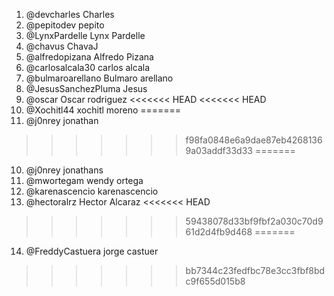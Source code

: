 1. @devcharles Charles
2. @pepitodev pepito
3. @LynxPardelle Lynx Pardelle
4. @chavus ChavaJ
5. @alfredopizana Alfredo Pizana
6. @carlosalcala30 carlos alcala
7. @bulmaroarellano Bulmaro arellano
8. @JesusSanchezPluma Jesus
9. @oscar Oscar rodriguez
<<<<<<< HEAD
<<<<<<< HEAD
10. @Xochitl44 xochitl moreno
=======
10. @j0nrey jonathan
>>>>>>> f98fa0848e6a9dae87eb42681369a03addf33d33
=======
10. @j0nrey jonathans
11. @mwortegam wendy ortega
12. @karenascencio karenascencio
13. @hectoralrz Hector Alcaraz
<<<<<<< HEAD
>>>>>>> 59438078d33bf9fbf2a030c70d961d2d4fb9d468
=======
14. @FreddyCastuera jorge castuer
>>>>>>> bb7344c23fedfbc78e3cc3fbf8bdc9f655d015b8
